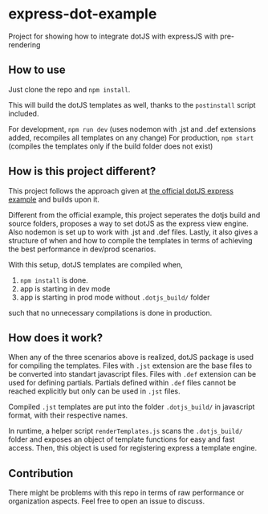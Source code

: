 # express-dot-example
Project for showing how to integrate dotJS with expressJS with pre-rendering

## How to use
Just clone the repo and `npm install`. 

This will build the dotJS templates as well, thanks to the `postinstall` script included.

For development, `npm run dev` (uses nodemon with .jst and .def extensions added, recompiles all templates on any change)
For production,  `npm start` (compiles the templates only if the build folder does not exist)

## How is this project different?

This project follows the approach given at [the official dotJS express example](https://github.com/olado/doT/tree/master/examples/express) and builds upon it.

Different from the official example, this project seperates the dotjs build and source folders, proposes a way to set dotJS as the express view engine. Also nodemon is set up to work with .jst and .def files. Lastly, it also gives a structure of when and how to compile the templates in terms of achieving the best performance in dev/prod scenarios.

With this setup, dotJS templates are compiled when,
1. `npm install` is done.
2. app is starting in dev mode
3. app is starting in prod mode without `.dotjs_build/` folder

such that no unnecessary compilations is done in production.

## How does it work?

When any of the three scenarios above is realized, dotJS package is used for compiling the templates. Files with `.jst` extension are the base files to be converted into standart javascript files. Files with `.def` extension can be used for defining partials. Partials defined within `.def` files cannot be reached explicitly but only can be used in `.jst` files.

Compiled `.jst` templates are put into the folder `.dotjs_build/` in javascript format, with their respective names.

In runtime, a helper script `renderTemplates.js` scans the `.dotjs_build/` folder and exposes an object of template functions for easy and fast access. Then, this object is used for registering express a template engine.

## Contribution

There might be problems with this repo in terms of raw performance or organization aspects. Feel free to open an issue to discuss.
